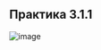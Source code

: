 
## Практика 3.1.1
![image](https://user-images.githubusercontent.com/55985434/209869478-d282e815-dfe7-46f5-85d5-2581a3d42b1a.png)
